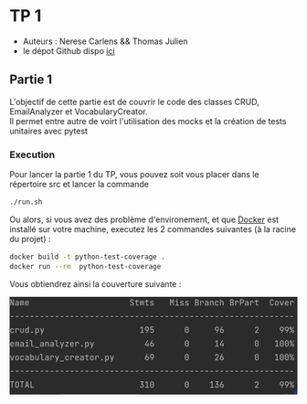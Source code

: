 # TP 1 
- Auteurs : Nerese Carlens && Thomas Julien
- le dépot Github dispo [ici](https://github.com/korrigans84/test-python)
## Partie 1

L'objectif de cette partie est de couvrir le code des classes CRUD, EmailAnalyzer et VocabularyCreator.  
Il permet entre autre de voirt l'utilisation des mocks et la création de tests unitaires avec pytest

### Execution
Pour lancer la partie 1 du TP, vous pouvez soit vous placer dans le répertoire src et lancer la commande 
```bash 
./run.sh
```

Ou alors, si vous avez des problème d'environement, et que [Docker](https://docs.docker.com/engine/install/) est installé sur votre machine, executez les 2 commandes suivantes (à la racine du projet) : 

```bash 
docker build -t python-test-coverage .
docker run --rm  python-test-coverage
```

Vous obtiendrez ainsi la couverture suivante : 


![](./img/couverture.png)
